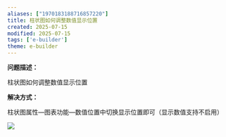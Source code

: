 ```yaml
---
aliases: ["1970183188716857220"]
title: 柱状图如何调整数值显示位置
created: 2025-07-15
modified: 2025-07-15
tags: ['e-builder']
theme: e-builder
---
```


**问题描述：**

柱状图如何调整数值显示位置

**解决方式：**

柱状图属性—图表功能—数值位置中切换显示位置即可（显示数值支持不启用）

![](https://myhelpdoc.oss-cn-heyuan.aliyuncs.com/mdimages/f30e819eb926c112f3cad51bb84fb143.jpg)
